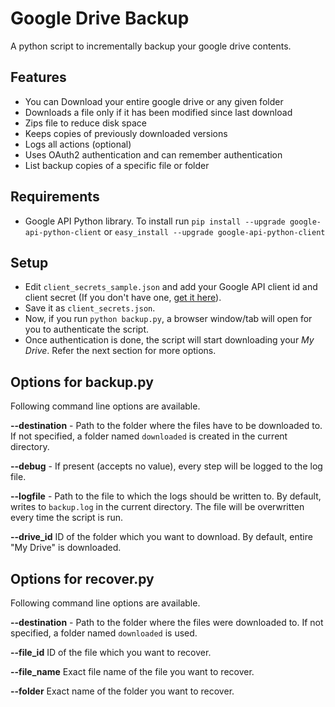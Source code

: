 Google Drive Backup
===================

A python script to incrementally backup your google drive contents.

## Features
* You can Download your entire google drive or any given folder
* Downloads a file only if it has been modified since last download
* Zips file to reduce disk space
* Keeps copies of previously downloaded versions
* Logs all actions (optional)
* Uses OAuth2 authentication and can remember authentication
* List backup copies of a specific file or folder

## Requirements
* Google API Python library. To install run
`pip install --upgrade google-api-python-client` or
`easy_install --upgrade google-api-python-client`

## Setup
* Edit `client_secrets_sample.json` and add your Google API client id and client secret (If you don't have one, [get it here](https://code.google.com/apis/console/)).
* Save it as `client_secrets.json`.
* Now, if you run `python backup.py`, a browser window/tab will open for you to authenticate the script.
* Once authentication is done, the script will start downloading your *My Drive*. Refer the next section for more options.

## Options for backup.py
Following command line options are available.

**--destination** - Path to the folder where the files have to be downloaded to. If not specified, a folder named `downloaded` is created in the current directory.

**--debug** - If present (accepts no value), every step will be logged to the log file.

**--logfile** - Path to the file to which the logs should be written to. By default, writes to `backup.log` in the current directory. The file will be overwritten every time the script is run.

**--drive_id** ID of the folder which you want to download. By default, entire "My Drive" is downloaded.

## Options for recover.py
Following command line options are available.

**--destination** - Path to the folder where the files were downloaded to. If not specified, a folder named `downloaded` is used.

**--file_id** ID of the file which you want to recover.

**--file_name** Exact file name of the file you want to recover.

**--folder** Exact name of the folder you want to recover.



